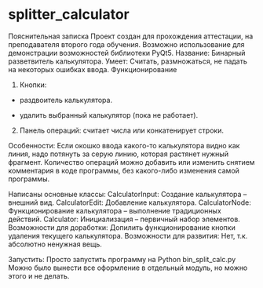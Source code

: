 # splitter_calculator
Пояснительная записка
Проект создан для прохождения аттестации, на преподавателя второго года обучения.
Возможно использование для демонстрации возможностей библиотеки PуQt5.
Название: Бинарный разветвитель калькулятора. 
Умеет: Считать, размножаться, не падать на некоторых ошибках ввода.
Функционирование
  1.	Кнопки: 
   +  раздвоитель калькулятора.
   -  удалить выбранный калькулятор (пока не работает).
  2.	Панель операций: считает числа или конкатенирует строки.

Особенности: Если окошко ввода какого-то калькулятора видно как линия, надо потянуть за серую линию, которая растянет нужный фрагмент.
Количество операций можно добавить или изменить снятием комментария в коде программы, без какого-либо изменения самой программы. 

Написаны основные классы:
CalculatorInput: Создание калькулятора – внешний вид.
CalculatorEdit: Добавление калькулятора.
CalculatorNode: Функционирование калькулятора – выполнение традиционных действий.
Calculator: Инициализация – первичный набор элементов.
Возможности для доработки: Допилить функционирование кнопки удаления текущего калькулятора. 
Возможности для развития: Нет, т.к. абсолютно ненужная вещь.

Запустить: Просто запустить программу на Python  bin_split_calc.py
Можно было вынести все оформление в отдельный модуль, но можно этого и не делать.

